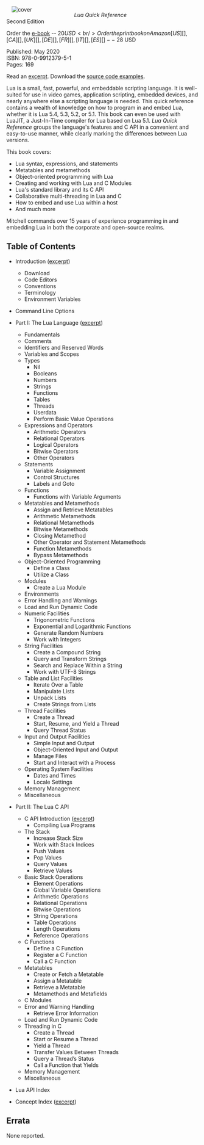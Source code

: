 <script type="text/javascript" src="https://payhip.com/payhip.js"></script>

<div style="float: left; width: 150px; margin: 0 1em 0 1em;">
  <img src="cover.jpg" alt="cover"
       style="border-width: 1px; max-width: 100%; height: auto;"/>
</div>

*Lua Quick Reference*<br/>
Second Edition

Order the
<a href="https://payhip.com/b/VjSoO" class="payhip-buy-button" data-theme="none" data-product="VjSoO">
e-book</a> -- $20 USD<br/>
Order the print book on Amazon [US][], [CA][], [UK][], [DE][], [FR][], [IT][],
[ES][] -- ~$28 USD<br/>

Published: May 2020<br/>
ISBN: 978-0-9912379-5-1<br/>
Pages: 169

Read an [excerpt][]. Download the [source code examples][].

Lua is a small, fast, powerful, and embeddable scripting language. It is
well-suited for use in video games, application scripting, embedded devices, and
nearly anywhere else a scripting language is needed. This quick reference
contains a wealth of knowledge on how to program in and embed Lua, whether it is
Lua 5.4, 5.3, 5.2, or 5.1. This book can even be used with LuaJIT, a
Just-In-Time compiler for Lua based on Lua 5.1. *Lua Quick Reference* groups the
language's features and C API in a convenient and easy-to-use manner, while
clearly marking the differences between Lua versions.

This book covers:

* Lua syntax, expressions, and statements
* Metatables and metamethods
* Object-oriented programming with Lua
* Creating and working with Lua and C Modules
* Lua's standard library and its C API
* Collaborative multi-threading in Lua and C
* How to embed and use Lua within a host
* And much more

Mitchell commands over 15 years of experience programming in and embedding Lua
in both the corporate and open-source realms.

[US]: https://www.amazon.com/dp/0991237951
[CA]: https://www.amazon.ca/dp/0991237951
[UK]: https://www.amazon.co.uk/dp/0991237951
[DE]: https://www.amazon.de/dp/0991237951
[FR]: https://www.amazon.fr/dp/0991237951
[IT]: https://www.amazon.it/dp/0991237951
[ES]: https://www.amazon.es/dp/0991237951
[excerpt]: https://github.com/orbitalquark/lua-quick-reference/blob/default/docs/excerpt.pdf
[source code examples]: https://github.com/orbitalquark/lua-quick-reference

## Table of Contents

* Introduction ([excerpt][])
  + Download
  + Code Editors
  + Conventions
  + Terminology
  + Environment Variables
* Command Line Options

* Part I: The Lua Language ([excerpt][])
  + Fundamentals
  + Comments
  + Identifiers and Reserved Words
  + Variables and Scopes
  + Types
    - Nil
    - Booleans
    - Numbers
    - Strings
    - Functions
    - Tables
    - Threads
    - Userdata
    - Perform Basic Value Operations
  + Expressions and Operators
    - Arithmetic Operators
    - Relational Operators
    - Logical Operators
    - Bitwise Operators
    - Other Operators
  + Statements
    - Variable Assignment
    - Control Structures
    - Labels and Goto
  + Functions
    - Functions with Variable Arguments
  + Metatables and Metamethods
    - Assign and Retrieve Metatables
    - Arithmetic Metamethods
    - Relational Metamethods
    - Bitwise Metamethods
    - Closing Metamethod
    - Other Operator and Statement Metamethods
    - Function Metamethods
    - Bypass Metamethods
  + Object-Oriented Programming
    - Define a Class
    - Utilize a Class
  + Modules
    - Create a Lua Module
  + Environments
  + Error Handling and Warnings
  + Load and Run Dynamic Code
  + Numeric Facilities
    - Trigonometric Functions
    - Exponential and Logarithmic Functions
    - Generate Random Numbers
    - Work with Integers
  + String Facilities
    - Create a Compound String
    - Query and Transform Strings
    - Search and Replace Within a String
    - Work with UTF-8 Strings
  + Table and List Facilities
    - Iterate Over a Table
    - Manipulate Lists
    - Unpack Lists
    - Create Strings from Lists
  + Thread Facilities
    - Create a Thread
    - Start, Resume, and Yield a Thread
    - Query Thread Status
  + Input and Output Facilities
    - Simple Input and Output
    - Object-Oriented Input and Output
    - Manage Files
    - Start and Interact with a Process
  + Operating System Facilities
    - Dates and Times
    - Locale Settings
  + Memory Management
  + Miscellaneous

* Part II: The Lua C API
  + C API Introduction ([excerpt][])
    - Compiling Lua Programs
  + The Stack
    - Increase Stack Size
    - Work with Stack Indices
    - Push Values
    - Pop Values
    - Query Values
    - Retrieve Values
  + Basic Stack Operations
    - Element Operations
    - Global Variable Operations
    - Arithmetic Operations
    - Relational Operations
    - Bitwise Operations
    - String Operations
    - Table Operations
    - Length Operations
    - Reference Operations
  + C Functions
    - Define a C Function
    - Register a C Function
    - Call a C Function
  + Metatables
    - Create or Fetch a Metatable
    - Assign a Metatable
    - Retrieve a Metatable
    - Metamethods and Metafields
  + C Modules
  + Error and Warning Handling
    - Retrieve Error Information
  + Load and Run Dynamic Code
  + Threading in C
    - Create a Thread
    - Start or Resume a Thread
    - Yield a Thread
    - Transfer Values Between Threads
    - Query a Thread’s Status
    - Call a Function that Yields
  + Memory Management
  + Miscellaneous

* Lua API Index
* Concept Index ([excerpt][])

[excerpt]: https://github.com/orbitalquark/lua-quick-reference/blob/default/docs/excerpt.pdf

## Errata

None reported.
